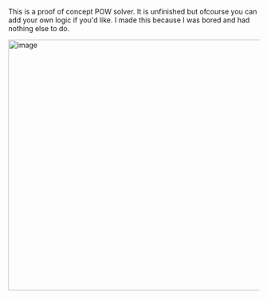 This is a proof of concept POW solver. It is unfinished but ofcourse you can add your own logic if you'd like. I made this because I was bored and had nothing else to do.

<img width="1054" height="502" alt="image" src="https://github.com/user-attachments/assets/b747e3ea-d623-40b3-814f-457431a8d721" />
